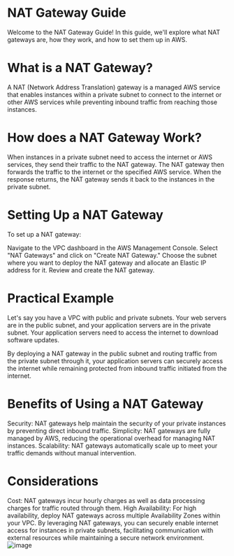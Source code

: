 # NAT Gateway Guide
Welcome to the NAT Gateway Guide! In this guide, we'll explore what NAT gateways are, how they work, and how to set them up in AWS.

# What is a NAT Gateway?
A NAT (Network Address Translation) gateway is a managed AWS service that enables instances within a private subnet to connect to the internet or other AWS services while preventing inbound traffic from reaching those instances.

# How does a NAT Gateway Work?
When instances in a private subnet need to access the internet or AWS services, they send their traffic to the NAT gateway. The NAT gateway then forwards the traffic to the internet or the specified AWS service. When the response returns, the NAT gateway sends it back to the instances in the private subnet.

# Setting Up a NAT Gateway
To set up a NAT gateway:

Navigate to the VPC dashboard in the AWS Management Console.
Select "NAT Gateways" and click on "Create NAT Gateway."
Choose the subnet where you want to deploy the NAT gateway and allocate an Elastic IP address for it.
Review and create the NAT gateway.
# Practical Example
Let's say you have a VPC with public and private subnets. Your web servers are in the public subnet, and your application servers are in the private subnet. Your application servers need to access the internet to download software updates.

By deploying a NAT gateway in the public subnet and routing traffic from the private subnet through it, your application servers can securely access the internet while remaining protected from inbound traffic initiated from the internet.

# Benefits of Using a NAT Gateway
Security: NAT gateways help maintain the security of your private instances by preventing direct inbound traffic.
Simplicity: NAT gateways are fully managed by AWS, reducing the operational overhead for managing NAT instances.
Scalability: NAT gateways automatically scale up to meet your traffic demands without manual intervention.
# Considerations
Cost: NAT gateways incur hourly charges as well as data processing charges for traffic routed through them.
High Availability: For high availability, deploy NAT gateways across multiple Availability Zones within your VPC.
By leveraging NAT gateways, you can securely enable internet access for instances in private subnets, facilitating communication with external resources while maintaining a secure network environment.
![image](https://github.com/user-attachments/assets/a56411da-c7a0-49d3-89c9-488ce9028d94)

